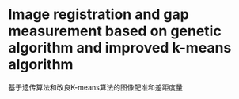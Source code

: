 # Image registration and gap measurement based on genetic algorithm and improved k-means algorithm
 基于遗传算法和改良K-means算法的图像配准和差距度量
